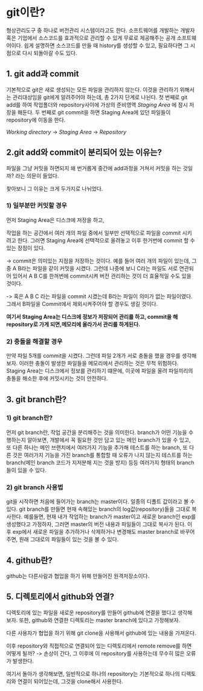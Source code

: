 # git이란?

형상관리도구 중 하나로 버전관리 시스템이라고도 한다.
소프트웨어를 개발하는 개발자 혹은 기업에서 소스코드를 효과적으로 관리할 수 있게 무료로 제공해주는 공개 소프트웨어이다.
쉽게 설명하면 소스코드를 만들 때 history를 생성할 수 있고, 필요하다면 그 시점으로 다시 되돌아갈 수도 있다.

 
## 1. git add과 commit

기본적으로 git은 새로 생성되는 모든 파일을 관리하지 않는다.
이것을 관리하기 위해서는 관리대상임을 git에게 알려주어야 하는데, 총 2가지 단계로 나뉜다.
첫 번째로 git add를 하여 작업폴더와 repository사이에 가상의 준비영역 _Staging Area_ 에 잠시 저장을 해둔다.
두 번째로 git commit을 하면 Staging Area에 있던 파일들이 repository에 이동을 한다.

_Working directory_ -> _Staging Area_ -> _Repository_


## 2.git add와 commit이 분리되어 있는 이유는?

파일을 그냥 커밋을 하면되지 왜 번거롭게 중간에 add과정을 거쳐서 커밋을 하는 것일까? 라는 의문이 들었다.

찾아보니 그 이유는 크게 두가지로 나뉘었다.

### 1) 일부분만 커밋할 경우
먼저 Staging Area은 디스크에 저장을 하고, 

작업을 하는 공간에서 여러 개의 파일 중에서 일부만 선택적으로 파일을 commit 시키려고 한다.
그러면 Staging Area에 선택적으로 올려놓고 이후 한거번에 commit 할 수 있는 장점이 있다.

-> commit은 의미있는 지점을 저장하는 것이다. 예를 들어 여러 개의 파일이 있는데, 그중 A B라는 파일을 
같이 커밋을 시켰다. 그런데 나중에 보니 C라는 파일도 서로 연관되어 있어서 A B C를 한꺼번에 commit시켜
버전 관리하는 것이 더 효율적일 수도 있을 것이다. 

-> 혹은 A B C 라는 파일을 commit 시켰는데 B라는 파일이 의미가 없는 파일이였다. 그래서 B파일을 Commit에서
제외시켜주어야 할 경우도 생길 것이다.

**여기서 Staging Area는 디스크에 정보가 저장되어 관리를 하고, 
commit을 해 repository로 가게 되면,메모리에 올라가서 관리를 하게된다.**

### 2) 충돌을 해결할 경우

만약 파일 5개를 commit을 시켰다. 그런데 파일 2개가 서로 충돌을 했을 경우를 생각해보자.
이러한 충돌이 발생한 파일들을 메모리에서 관리하는 것은 무척 위험하다.
Staging Area는 디스크에서 정보를 관리하기 떄문에, 이곳에 파일을 올려 파일끼리의 충돌을 해소한 후에 커밋시키는 것이 안전하다.

## 3. git branch란?

### 1) git branch란?
먼저 git branch란, 작업 공간을 분리해주는 것을 의미한다. 
branch가 어떤 기능을 수행하는지 알아보면, 개발에서 꼭 필요한 것만 담고 있는 메인 branch가 있을 수 있고, 
또 다른 하나는 메인 브랜치에서 여러가지 기능을 추가해 테스트를 하는 branch, 
또 다른 것은 여러가지 기능을 가진 branch를 통합할 때 
오류가 나지 않는지 테스트를 하는 branch(메인 branch 코드가 지저분해 지는 것을 방지) 등등
여러가지 형태의 branch들이 있을 수 있다. 

### 2) git branch 사용법
git을 시작하면 처음에 들어가는 branch는 master이다. 일종의 디폴트 값이라고 볼 수 있다.
git branch를 만들면 현재 속해있는 branch의 log값(repository)들을 그대로 복사한다.
예를들면, 현재 내가 작업하는 branch가 master이고 새로운 branch인 exp를 생성했다고 가정하자,
그러면 master의 버전 내용과 파일들이 그대로 복사가 된다.
이후 exp에서 새로운 파일을 추가하거나 삭제하거나 변경해도 master branch로 바꾸어주면,
원래 그대로의 파일들이 있는 것을 볼 수 있다.


## 4. github란?
github는 다른사람과 협업을 하기 위해 만들어진 원격저장소이다.


## 5. 디렉토리에서 github와 연결?
디렉토리에 있는 파일을 새로운 repository를 만들어 github에 연결을 했다고 생각해보자. 
또한, github와 연결한 디렉토리는 master branch에 있다고 가정해보자.

다른 사용자가 협업을 하기 위해 git clone을 사용해서 github에 있는 내용을 가져온다.

이후 repository와 직접적으로 연결되어 있는 디렉토리에서 remote remove를 하면 어떻게 될까?
-> 손상이 간다, 그 이후에 이 repository를 사용하는데 무수히 많은 오류가 발생한다.

여기서 돌아가 생각해보면, 일반적으로 하나의 repository는 기본적으로 하나의 디렉토리와 연결이 되어있는데,
그것을 clone해서 사용한다. 







